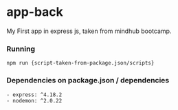 # app-back

My First app in express js, taken from mindhub bootcamp.

### Running

```npm run {script-taken-from-package.json/scripts}```

### Dependencies on package.json / dependencies

    - express: ^4.18.2
    - nodemon: ^2.0.22
